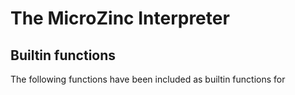 # The MicroZinc Interpreter

## Builtin functions

The following functions have been included as builtin functions for

